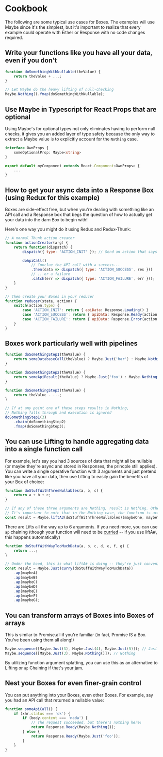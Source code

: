 # Cookbook

The following are some typical use cases for Boxes. The examples will use Maybe since it's the simplest, but
it's important to realize that every example could operate with Either or Response with no code changes required.

## Write your functions like you have all your data, even if you don't

```js
function doSomethingWithNullable(theValue) {
    return theValue + ...;
}

// Let Maybe do the heavy lifting of null-checking
Maybe.Nothing().fmap(doSomethingWithNullable);
```

## Use Maybe in Typescript for React Props that are optional

Using Maybe's for optional types not only eliminates having to perform null checks, it gives you an added layer of type
safety because the only way to extract a Maybe value is to explicitly account for the `Nothing` case.

```ts
interface OwnProps {
    someOptionalProp: Maybe<string>
}

export default myComponent extends React.Component<OwnProps> {
    ...
}
```

## How to get your async data into a Response Box (using Redux for this example)

Boxes are side-effect free, but when you're dealing with something like an API call and a Response box that begs the question of how
to actually get your data into the darn Box to begin with!

Here's one way you might do it using Redux and Redux-Thunk:

```js
// A normal Thunk action creator
function actionCreator(arg) {
    return function(dispatch) {
        dispatch({ type: 'ACTION_INIT' }); // Send an action that says we've started the API call

        doApiCall()
            // Conclue the API call with a success...
            .then(data => dispatch({ type: 'ACTION_SUCCESS', res }))
            // ...or a failure
            .catch(err => dispatch({ type: 'ACTION_FAILURE', err }));
    }
}

// Then create your Boxes in your reducer
function reducer(state, action) {
    switch(action.type) {
        case 'ACTION_INIT': return { apiData: Response.Loading() }
        case 'ACTION_SUCCESS': return { apiData: Response.Ready(action.res) }
        case 'ACTION_FAILURE': return { apiData: Response.Error(action.err) }
    }
}
```

## Boxes work particularly well with pipelines

```js
function doSomethingStep1(theValue) {
    return someDatabaseCall(theValue) ? Maybe.Just('bar') : Maybe.Nothing();
}

function doSomethingStep2(theValue) {
    return someApiResult(theValue) ? Maybe.Just('foo') : Maybe.Nothing();
}

function doSomethingStep3(theValue) {
    return theValue - ...;
}

// If at any point one of these steps results in Nothing,
// Nothing falls through and execution is ignored
doSomethingStep1(3)
    .chain(doSomethingStep2)
    .fmap(doSomethingStep3);
```

## You can use Lifting to handle aggregating data into a single function call

For example, let's say you had 3 sources of data that might all be nullable
(or maybe they're async and stored in Responses, the princple still applies).
You can write a single operative function with 3 arguments and just pretend like you have all your data,
then use Lifting to easily gain the benefits of your Box of choice:

```js
function doStuffWithThreeNullables(a, b, c) {
    return a + b + c;
}

// If any of these three arguments are Nothing, result is Nothing. Otherwise, result is Just 6
// It's important to note that in the Nothing case, the function is actually not even executed.
const result = Maybe.liftA3(doStuffWithThreeNullables)(maybeOne, maybeTwo, maybeThree);
```

There are Lifts all the way up to 6 arguments. If you need more, you can use `ap` chaining
(though your function will need to be [curried](https://stackoverflow.com/questions/36314/what-is-currying) -- if you use liftA#, this happens automatically)

```js
function doStuffWithWayTooMuchData(a, b, c, d, e, f, g) {
    return ...;
}

// Under the hood, this is what liftA# is doing -- they're just convenient helpers
const result = Maybe.Just(curry(doStuffWithWayTooMuchData))
    .ap(maybeA)
    .ap(maybeB)
    .ap(maybeC)
    .ap(maybeD)
    .ap(maybeE)
    .ap(maybeF)
    .ap(maybeG);
```

## You can transform arrays of Boxes into Boxes of arrays

This is similar to Promise.all if you're familiar (in fact, Promise IS a Box. You've been using them all along!)

```js
Maybe.sequence([Maybe.Just(3), Maybe.Just(4), Maybe.Just(5)]); // Just [3, 4, 5]
Maybe.sequence([Maybe.Just(3), Maybe.Nothing()]); // Nothing
```

By utilizing function argument splatting, you can use this as an alternative to Lifting or `ap` Chaining if that's
your jam.

## Nest your Boxes for even finer-grain control

You can put anything into your Boxes, even other Boxes. For example, say you had an API call that returned a nullable value:

```js
function someApiCall() {
    if (xhr.status === 'ok') {
        if (body.content === 'nada') {
            // The request succeeded, but there's nothing here!
            return Response.Ready(Maybe.Nothing());
        } else {
            return Response.Ready(Maybe.Just('foo'));
        }
    }
}
```
